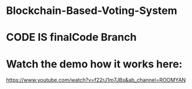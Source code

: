 # Blockchain-Based-Voting-System
# CODE IS finalCode Branch

# Watch the demo how it works here:
https://www.youtube.com/watch?v=f22rJ1m7JBs&ab_channel=ROOMYAN

